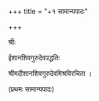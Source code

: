 +++
title = "+१ सामान्यपादः"

+++





श्रीः   

ईशानशिवगुरुदेवपद्धतिः   

श्रीमदीशानशिवगुरुदेवमिश्रविरचिता ।  

(प्रथमः सामान्यपादः)  

